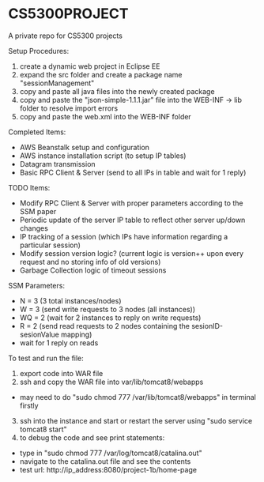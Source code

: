# CS5300PROJECT
A private repo for CS5300 projects

Setup Procedures:

1) create a dynamic web project in Eclipse EE <br>
2) expand the src folder and create a package name "sessionManagement" <br>
3) copy and paste all java files into the newly created package <br>
4) copy and paste the "json-simple-1.1.1.jar" file into the WEB-INF -> lib folder to resolve import errors <br>
5) copy and paste the web.xml into the WEB-INF folder <br>

Completed Items:

- AWS Beanstalk setup and configuration
- AWS instance installation script (to setup IP tables)
- Datagram transmission
- Basic RPC Client & Server (send to all IPs in table and wait for 1 reply)

TODO Items:
- Modify RPC Client & Server with proper parameters according to the SSM paper
- Periodic update of the server IP table to reflect other server up/down changes
- IP tracking of a session (which IPs have information regarding a particular session)
- Modify session version logic? (current logic is version++ upon every request and no storing info of old versions)
- Garbage Collection logic of timeout sessions

SSM Parameters:
- N = 3 (3 total instances/nodes)
- W = 3 (send write requests to 3 nodes (all instances))
- WQ = 2 (wait for 2 instances to reply on write requests)
- R = 2 (send read requests to 2 nodes containing the sesionID-sesionValue mapping)
- wait for 1 reply on reads

To test and run the file:
1) export code into WAR file <br>
2) ssh and copy the WAR file into var/lib/tomcat8/webapps <br>
 * may need to do "sudo chmod 777 /var/lib/tomcat8/webapps" in terminal firstly
3) ssh into the instance and start or restart the server using "sudo service tomcat8 start"<br>
4) to debug the code and see print statements:
- type in "sudo chmod 777 /var/log/tomcat8/catalina.out"
- navigate to the catalina.out file and see the contents
- test url: http://ip_address:8080/project-1b/home-page 

